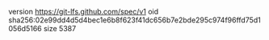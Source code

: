 version https://git-lfs.github.com/spec/v1
oid sha256:02e99dd4d5d4bec1e6b8f623f41dc656b7e2bde295c974f96ffd75d1056d5166
size 5387
